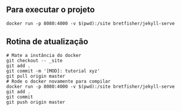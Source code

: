
## Para executar o projeto

```
docker run -p 8080:4000 -v $(pwd):/site bretfisher/jekyll-serve
```

## Rotina de atualização

```
# Mate a instância do docker
git checkout -- _site
git add .
git commit -m '[MOD]: tutorial xyz'
git pull origin master
# Rode o docker novamente para compilar
docker run -p 8080:4000 -v $(pwd):/site bretfisher/jekyll-serve
git add .
git commit 
git push origin master
```
